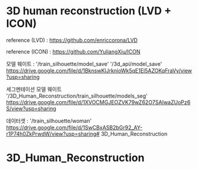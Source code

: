 # 3D human reconstruction (LVD + ICON)

reference (LVD) : 
https://github.com/enriccorona/LVD

reference (ICON) : 
https://github.com/YuliangXiu/ICON

모델 웨이트 : 
'/train_silhouette/model_save'
'/3d_api/model_save'
https://drive.google.com/file/d/1BknswKlJrknioWk5qE1El5AZOKqFraVy/view?usp=sharing

세그멘테이션 모델 웨이트
'/3D_Human_Reconstruction/train_silhouette/models_seg'
https://drive.google.com/file/d/1XVOCMGJEOZVK79wZ62O7SAIwaZUoPz6S/view?usp=sharing

데이터셋 : 
'/train_silhouette/woman'
https://drive.google.com/file/d/1SwCBxASB2bGr92_AY-r1P74h0ZkPrwdW/view?usp=sharing# 3D_Human_Reconstruction
# 3D_Human_Reconstruction
